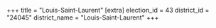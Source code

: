 +++
title = "Louis-Saint-Laurent"
[extra]
election_id = 43
district_id = "24045"
district_name = "Louis-Saint-Laurent"
+++
